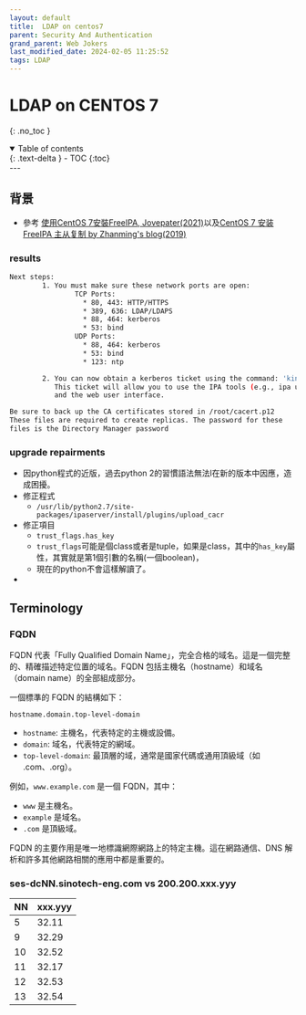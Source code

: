 ```yaml
---
layout: default
title:  LDAP on centos7
parent: Security And Authentication
grand_parent: Web Jokers
last_modified_date: 2024-02-05 11:25:52
tags: LDAP
---
```


#  LDAP on CENTOS 7
{: .no_toc }

<details open markdown="block">
  <summary>
    Table of contents
  </summary>
  {: .text-delta }
- TOC
{:toc}
</details>
---

## 背景

- 參考 [使用CentOS 7安裝FreeIPA, Jovepater(2021)](https://jovepater.com/article/centos-7-freeipa-installation/)以及[CentOS 7 安装 FreeIPA 主从复制 by Zhanming's blog(2019)](https://qizhanming.com/blog/2019/04/29/how-to-install-freeipa-server-and-replica-on-centos-7)

### results

```bash
Next steps:
        1. You must make sure these network ports are open:
                TCP Ports:
                  * 80, 443: HTTP/HTTPS
                  * 389, 636: LDAP/LDAPS
                  * 88, 464: kerberos
                  * 53: bind
                UDP Ports:
                  * 88, 464: kerberos
                  * 53: bind
                  * 123: ntp

        2. You can now obtain a kerberos ticket using the command: 'kinit admin'
           This ticket will allow you to use the IPA tools (e.g., ipa user-add)
           and the web user interface.

Be sure to back up the CA certificates stored in /root/cacert.p12
These files are required to create replicas. The password for these
files is the Directory Manager password
```


### upgrade repairments

- 因python程式的近版，過去python 2的習慣語法無法l在新的版本中因應，造成困擾。
- 修正程式
  - `/usr/lib/python2.7/site-packages/ipaserver/install/plugins/upload_cacr`
- 修正項目
  - `trust_flags.has_key`
  - `trust_flags`可能是個class或者是tuple，如果是class，其中的`has_key`屬性，其實就是第1個引數的名稱(一個boolean)，
  - 現在的python不會這樣解讀了。
- 

## Terminology

### FQDN

FQDN 代表「Fully Qualified Domain Name」，完全合格的域名。這是一個完整的、精確描述特定位置的域名。FQDN 包括主機名（hostname）和域名（domain name）的全部組成部分。

一個標準的 FQDN 的結構如下：

```
hostname.domain.top-level-domain
```

- `hostname`: 主機名，代表特定的主機或設備。
- `domain`: 域名，代表特定的網域。
- `top-level-domain`: 最頂層的域，通常是國家代碼或通用頂級域（如 .com、.org）。

例如，`www.example.com` 是一個 FQDN，其中：
- `www` 是主機名。
- `example` 是域名。
- `.com` 是頂級域。

FQDN 的主要作用是唯一地標識網際網路上的特定主機。這在網路通信、DNS 解析和許多其他網路相關的應用中都是重要的。

### ses-dcNN.sinotech-eng.com vs 200.200.xxx.yyy

|NN|xxx.yyy|
|-|-|
|5|32.11|
|9|32.29|
|10|32.52|
|11|32.17|
|12|32.53|
|13|32.54|
